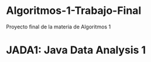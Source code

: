 # Algoritmos-1-Trabajo-Final
Proyecto final de la materia de Algoritmos 1

# JADA1: Java Data Analysis 1
